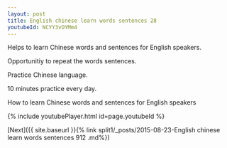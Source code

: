 ```yaml
---
layout: post
title: English chinese learn words sentences 28 
youtubeId: NCYY3vOYMm4
---
```

 
 
Helps to learn Chinese words and sentences for English speakers.

Opportunitiy to repeat the words sentences. 

Practice Chinese language. 
 
10 minutes practice every day. 
 
How to learn Chinese words and sentences for English speakers 
 
{% include youtubePlayer.html id=page.youtubeId %}
 
 
[Next]({{ site.baseurl }}{% link  split1/_posts/2015-08-23-English chinese learn words sentences 912 .md%})
 
